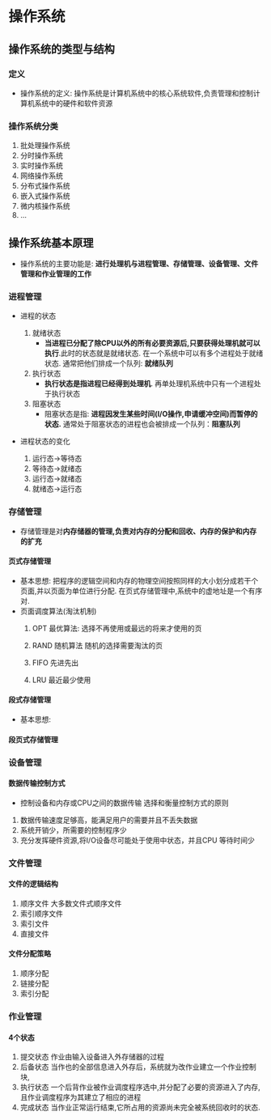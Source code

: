 # 操作系统
## 操作系统的类型与结构
### 定义
- 操作系统的定义: 操作系统是计算机系统中的核心系统软件,负责管理和控制计算机系统中的硬件和软件资源
### 操作系统分类
1. 批处理操作系统
2. 分时操作系统
3. 实时操作系统
4. 网络操作系统
5. 分布式操作系统
6. 嵌入式操作系统
7. 微内核操作系统
8. ...


## 操作系统基本原理
- 操作系统的主要功能是: **进行处理机与进程管理、存储管理、设备管理、文件管理和作业管理的工作**

### 进程管理
- 进程的状态
    1. 就绪状态
        - **当进程已分配了除CPU以外的所有必要资源后,只要获得处理机就可以执行**.此时的状态就是就绪状态.
        在一个系统中可以有多个进程处于就绪状态. 通常把他们排成一个队列: **就绪队列**
    2. 执行状态
        - **执行状态是指进程已经得到处理机**. 再单处理机系统中只有一个进程处于执行状态
    3. 阻塞状态
        - 阻塞状态是指: **进程因发生某些时间(I/O操作,申请缓冲空间)而暂停的状态.**
         通常处于阻塞状态的进程也会被排成一个队列：**阻塞队列**
         
    
- 进程状态的变化
    1. 运行态->等待态
    2. 等待态->就绪态 
    3. 运行态->就绪态
    4. 就绪态->运行态
    

### 存储管理
- 存储管理是对**内存储器的管理,负责对内存的分配和回收、内存的保护和内存的扩充**
#### 页式存储管理
- 基本思想:
    把程序的逻辑空间和内存的物理空间按照同样的大小划分成若干个页面,并以页面为单位进行分配.
    在页式存储管理中,系统中的虚地址是一个有序对.
- 页面调度算法(淘汰机制)
    1. OPT 最优算法:
        选择不再使用或最远的将来才使用的页
    2. RAND 随机算法
        随机的选择需要淘汰的页
    3. FIFO 先进先出
        
    4. LRU 最近最少使用
        
    
#### 段式存储管理
- 基本思想:



#### 段页式存储管理


### 设备管理

#### 数据传输控制方式
- 控制设备和内存或CPU之间的数据传输
选择和衡量控制方式的原则
1. 数据传输速度足够高，能满足用户的需要并且不丢失数据
2. 系统开销少，所需要的控制程序少
3. 充分发挥硬件资源,将I/O设备尽可能处于使用中状态，并且CPU 等待时间少

### 文件管理

#### 文件的逻辑结构
1. 顺序文件
    大多数文件式顺序文件
2. 索引顺序文件
3. 索引文件
4. 直接文件


#### 文件分配策略
1. 顺序分配
2. 链接分配
3. 索引分配

### 作业管理

#### 4个状态
1. 提交状态
    作业由输入设备进入外存储器的过程
2. 后备状态
    当作也的全部信息进入外存后，系统就为改作业建立一个作业控制块,
3. 执行状态
    一个后背作业被作业调度程序选中,并分配了必要的资源进入了内存,且作业调度程序为其建立了相应的进程
4. 完成状态
    当作业正常运行结束,它所占用的资源尚未完全被系统回收时的状态.